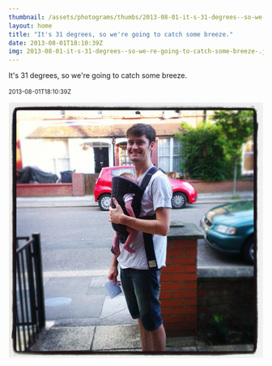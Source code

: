 ```yaml
---
thumbnail: /assets/photograms/thumbs/2013-08-01-it-s-31-degrees--so-we-re-going-to-catch-some-breeze-.jpg
layout: home
title: "It's 31 degrees, so we're going to catch some breeze."
date: 2013-08-01T18:10:39Z
img: 2013-08-01-it-s-31-degrees--so-we-re-going-to-catch-some-breeze-.jpg
---
```


It's 31 degrees, so we're going to catch some breeze.

<small>2013-08-01T18:10:39Z</small>

![It's 31 degrees, so we're going to catch some breeze.](/assets/photograms/original/2013-08-01-it-s-31-degrees--so-we-re-going-to-catch-some-breeze-.jpg)
